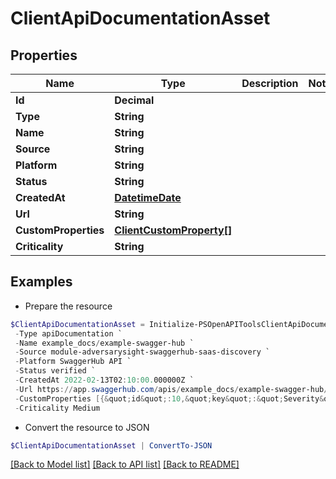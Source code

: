 # ClientApiDocumentationAsset
## Properties

Name | Type | Description | Notes
------------ | ------------- | ------------- | -------------
**Id** | **Decimal** |  | 
**Type** | **String** |  | 
**Name** | **String** |  | 
**Source** | **String** |  | 
**Platform** | **String** |  | 
**Status** | **String** |  | 
**CreatedAt** | [**DatetimeDate**](DatetimeDate.md) |  | 
**Url** | **String** |  | 
**CustomProperties** | [**ClientCustomProperty[]**](ClientCustomProperty.md) |  | 
**Criticality** | **String** |  | 

## Examples

- Prepare the resource
```powershell
$ClientApiDocumentationAsset = Initialize-PSOpenAPIToolsClientApiDocumentationAsset  -Id 1 `
 -Type apiDocumentation `
 -Name example_docs/example-swagger-hub `
 -Source module-adversarysight-swaggerhub-saas-discovery `
 -Platform SwaggerHub API `
 -Status verified `
 -CreatedAt 2022-02-13T02:10:00.000000Z `
 -Url https://app.swaggerhub.com/apis/example_docs/example-swagger-hub/ `
 -CustomProperties [{&quot;id&quot;:10,&quot;key&quot;:&quot;Severity&quot;,&quot;value&quot;:&quot;normal&quot;,&quot;isPreset&quot;:false,&quot;modelType&quot;:&quot;apiDocumentation&quot;,&quot;modelId&quot;:209,&quot;createdAt&quot;:&quot;2024-09-24T02:37:27.000Z&quot;,&quot;updatedAt&quot;:&quot;2024-09-24T02:38:35.000Z&quot;},{&quot;id&quot;:11,&quot;key&quot;:&quot;Vulnerability&quot;,&quot;value&quot;:&quot;low risk&quot;,&quot;isPreset&quot;:false,&quot;modelType&quot;:&quot;apiDocumentation&quot;,&quot;modelId&quot;:209,&quot;createdAt&quot;:&quot;2024-09-24T02:37:27.000Z&quot;,&quot;updatedAt&quot;:&quot;2024-09-24T02:38:35.000Z&quot;}] `
 -Criticality Medium
```

- Convert the resource to JSON
```powershell
$ClientApiDocumentationAsset | ConvertTo-JSON
```

[[Back to Model list]](../README.md#documentation-for-models) [[Back to API list]](../README.md#documentation-for-api-endpoints) [[Back to README]](../README.md)

